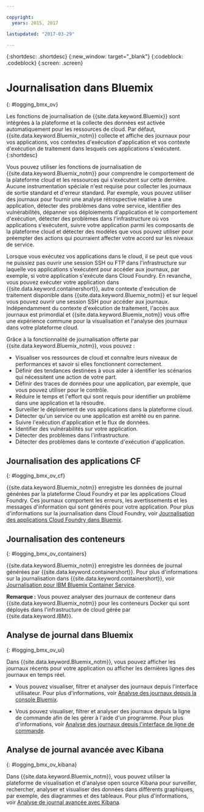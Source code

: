 ```yaml
---

copyright:
  years: 2015, 2017

lastupdated: "2017-03-29"

---
```



{:shortdesc: .shortdesc}
{:new_window: target="_blank"}
{:codeblock: .codeblock}
{:screen: .screen}

# Journalisation dans Bluemix
{: #logging_bmx_ov}

Les fonctions de journalisation de {{site.data.keyword.Bluemix}} sont intégrées à la plateforme et la collecte des données est activée automatiquement pour les ressources de cloud. Par défaut, {{site.data.keyword.Bluemix_notm}} collecte et affiche des journaux pour vos applications, vos contextes d'exécution d'application et vos contexte d'exécution de traitement dans lesquels ces applications s'exécutent. 
{:shortdesc}

Vous pouvez utiliser les fonctions de journalisation de {{site.data.keyword.Bluemix_notm}} pour comprendre le comportement de la plateforme cloud et les ressources qui s'exécutent sur cette dernière. Aucune instrumentation spéciale n'est requise pour collecter les journaux de sortie standard et d'erreur standard. Par exemple, vous pouvez utiliser des journaux pour fournir une analyse rétrospective relative à une application, détecter des problèmes dans votre service, identifier des vulnérabilités, dépanner vos déploiements d'application et le comportement d'exécution, détecter des problèmes dans l'infrastructure où vos applications s'exécutent, suivre votre application parmi les composants de la plateforme cloud et détecter des modèles que vous pouvez utiliser pour préempter des actions qui pourraient affecter votre accord sur les niveaux de service.

Lorsque vous exécutez vos applications dans le cloud, il se peut que vous ne puissiez pas ouvrir une session SSH ou FTP dans l'infrastructure sur laquelle vos applications s'exécutent pour accéder aux journaux, par exemple, si votre application s'exécute dans Cloud Foundry. En revanche, vous pouvez exécuter votre application dans {{site.data.keyword.containershort}}, autre contexte d'exécution de traitement disponible dans {{site.data.keyword.Bluemix_notm}} et sur lequel vous pouvez ouvrir une session SSH pour accéder aux journaux. Indépendamment du contexte d'exécution de traitement, l'accès aux journaux est primordial et {{site.data.keyword.Bluemix_notm}} vous offre une expérience commune pour la visualisation et l'analyse des journaux dans votre plateforme cloud.

Grâce à la fonctionnalité de journalisation offerte par {{site.data.keyword.Bluemix_notm}}, vous pouvez :

* Visualiser vos ressources de cloud et connaître leurs niveaux de performances et savoir si elles fonctionnent correctement.
* Définir des tendances destinées à vous aider à identifier les scénarios qui nécessitent une action de votre part.
* Définir des traces de données pour une application, par exemple, que vous pouvez utiliser pour le contrôle.
* Réduire le temps et l'effort qui sont requis pour identifier un problème dans une application et la résoudre. 
* Surveiller le déploiement de vos applications dans la plateforme cloud.
* Détecter qu'un service ou une application est arrêté ou en panne.
* Suivre l'exécution d'application et le flux de données.
* Identifier des vulnérabilités sur votre application.
* Détecter des problèmes dans l'infrastructure.
* Détecter des problèmes dans le contexte d'exécution d'application.

## Journalisation des applications CF
{: #logging_bmx_ov_cf}

{{site.data.keyword.Bluemix_notm}} enregistre les données de journal générées par la plateforme Cloud Foundry et par les applications Cloud Foundry. Ces journaux comportent les erreurs, les avertissements et les messages d'information qui sont générés pour votre application. Pour plus d'informations sur la journalisation dans Cloud Foundry, voir [Journalisation des applications Cloud Foundry dans Bluemix](cfapps/logging_cf_apps.html#logging_bluemix_cf_apps).

## Journalisation des conteneurs
{: #logging_bmx_ov_containers}

{{site.data.keyword.Bluemix_notm}} enregistre les données de journal générées par {{site.data.keyword.containershort}}. Pour plus d'informations sur la journalisation dans {{site.data.keyword.containershort}}, voir [Journalisation pour IBM Bluemix Container Service](containers/logging_containers_ov.html#logging_containers_ov).  

**Remarque :** Vous pouvez analyser des journaux de conteneur dans {{site.data.keyword.Bluemix_notm}} pour les conteneurs Docker qui sont déployés dans l'infrastructure de cloud gérée par {{site.data.keyword.IBM}}. 

## Analyse de journal dans Bluemix
{: #logging_bmx_ov_ui}

Dans {{site.data.keyword.Bluemix_notm}}, vous pouvez afficher les journaux récents pour votre application ou afficher les dernières lignes des journaux en temps réel. 

* Vous pouvez visualiser, filtrer et analyser des journaux depuis l'interface utilisateur. Pour plus d'informations, voir [Analyse des journaux depuis la console Bluemix](logging_view_dashboard.html#analyzing_logs_bmx_ui).

* Vous pouvez visualiser, filtrer et analyser des journaux depuis la ligne de commande afin de les gérer à l'aide d'un programme. Pour plus d'informations, voir [Analyse des journaux depuis l'interface de ligne de commande](logging_view_cli.html#analyzing_logs_cli).

## Analyse de journal avancée avec Kibana
{: #logging_bmx_ov_kibana}

Dans {{site.data.keyword.Bluemix_notm}}, vous pouvez utiliser la plateforme de visualisation et d'analyse open source Kibana pour surveiller, rechercher, analyser et visualiser des données dans différents graphiques, par exemple, des diagrammes et des tableaux. Pour plus d'informations, voir [Analyse de journal avancée avec Kibana](kibana4/analyzing_logs_Kibana.html#analyzing_logs_Kibana).


